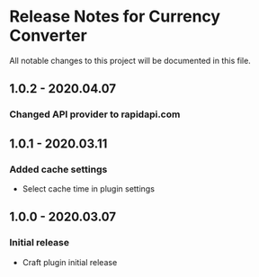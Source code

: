 # Release Notes for Currency Converter

All notable changes to this project will be documented in this file.

## 1.0.2 - 2020.04.07
### Changed API provider to rapidapi.com

## 1.0.1 - 2020.03.11
### Added cache settings
- Select cache time in plugin settings 

## 1.0.0 - 2020.03.07
### Initial release
- Craft plugin initial release
